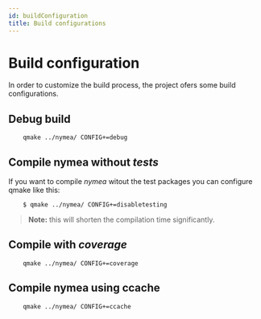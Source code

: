 ```yaml
---
id: buildConfiguration
title: Build configurations
---
```


# Build configuration

In order to customize the build process, the project ofers some build configurations.

## Debug build

        qmake ../nymea/ CONFIG+=debug

## Compile nymea without *tests*

If you want to compile *nymea* witout the test packages you can configure qmake like this:

        $ qmake ../nymea/ CONFIG+=disabletesting

> **Note:** this will shorten the compilation time significantly.

## Compile with *coverage*

        qmake ../nymea/ CONFIG+=coverage

## Compile nymea using ccache

        qmake ../nymea/ CONFIG+=ccache


